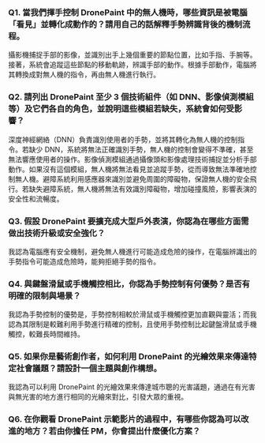 ### **Q1. 當我們揮手控制 DronePaint 中的無人機時，哪些資訊是被電腦「看見」並轉化成動作的？請用自己的話解釋手勢辨識背後的機制流程。**
攝影機捕捉手部的影像，並識別出手上幾個重要的節點位置，比如手指、手腕等。接著，系統會追蹤這些節點的移動軌跡，辨識手部的動作。根據手部動作，電腦將其轉換成對無人機的指令，再由無人機進行執行。
### **Q2. 請列出 DronePaint 至少 3 個技術組件（如 DNN、影像偵測模組等）及它們各自的角色，並說明這些模組若缺失，系統會如何受影響？**
深度神經網絡（DNN）負責識別使用者的手勢，並將其轉化為無人機的控制指令。若缺少 DNN，系統將無法正確識別手勢，無人機的控制會變得不準確，甚至無法響應使用者的操作。影像偵測模組通過攝像頭和影像處理技術捕捉並分析手部動作。如果沒有這個模組，無人機將無法看見並追蹤手勢，從而導致無法準確地控制無人機。避障系統利用感應器來識別並避免周圍的障礙物，保證無人機的安全飛行。若缺失避障系統，無人機將無法有效識別障礙物，增加碰撞風險，影響表演的安全性和流暢度。
### **Q3. 假設 DronePaint 要擴充成大型戶外表演，你認為在哪些方面需做出技術升級或安全強化？**
我認為電腦應有安全機制，避免無人機進行可能造成危險的操作，在電腦辨識出的手勢指令可能造成危險時，能夠拒絕手勢的指令。
### **Q4. 與鍵盤滑鼠或手機觸控相比，你認為手勢控制有何優勢？是否有明確的限制與場景？**
我認為手勢控制的優勢是，手勢控制相較於滑鼠或手機觸控更加直觀與靈活；而我認為其限制是較難利用手勢進行精確的控制，且使用手勢控制比起鍵盤滑鼠或手機觸控，較難長時間維持。
### **Q5. 如果你是藝術創作者，如何利用 DronePaint 的光繪效果來傳達特定社會議題？請設計一個主題與創作構想。**
我認為可以利用 DronePaint 的光繪效果來傳達城市聰的光害議題，通過在有光害與無光害的地方進行相同的光繪來對比，引發大眾的重視。
### **Q6. 在你觀看 DronePaint 示範影片的過程中，有哪些你認為可以改進的地方？若由你擔任 PM，你會提出什麼優化方案？**

